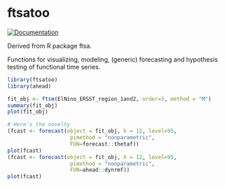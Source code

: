 # ftsatoo

[![Documentation](https://img.shields.io/badge/documentation-is_here-green)](https://techtonique.github.io/ftsatoo/index.html)


Derived from R package ftsa. 

Functions for visualizing, modeling, (generic) forecasting and hypothesis testing of functional time series.

```R
library(ftsatoo)
library(ahead)

fit_obj <- ftsm(ElNino_ERSST_region_1and2, order=3, method = "M")
summary(fit_obj)
plot(fit_obj)

# Here's the novelty
(fcast <- forecast(object = fit_obj, h = 12, level=95, 
                    pimethod = "nonparametric",
                    FUN=forecast::thetaf))   
plot(fcast)                    
(fcast <- forecast(object = fit_obj, h = 12, level=95, 
                    pimethod = "nonparametric",
                    FUN=ahead::dynrmf))     
plot(fcast)                                      
```
